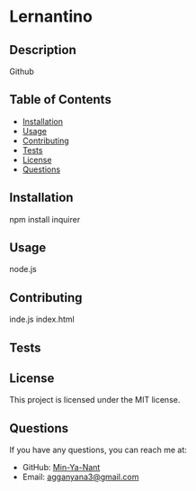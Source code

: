 
# Lernantino

## Description
Github

## Table of Contents
- [Installation](#installation)
- [Usage](#usage)
- [Contributing](#contributing)
- [Tests](#tests)
- [License](#license)
- [Questions](#questions)

## Installation
npm install inquirer

## Usage
node.js

## Contributing
inde.js index.html

## Tests


## License
This project is licensed under the MIT license.

## Questions
If you have any questions, you can reach me at:
- GitHub: [Min-Ya-Nant](https://github.com/Min-Ya-Nant)
- Email: agganyana3@gmail.com
